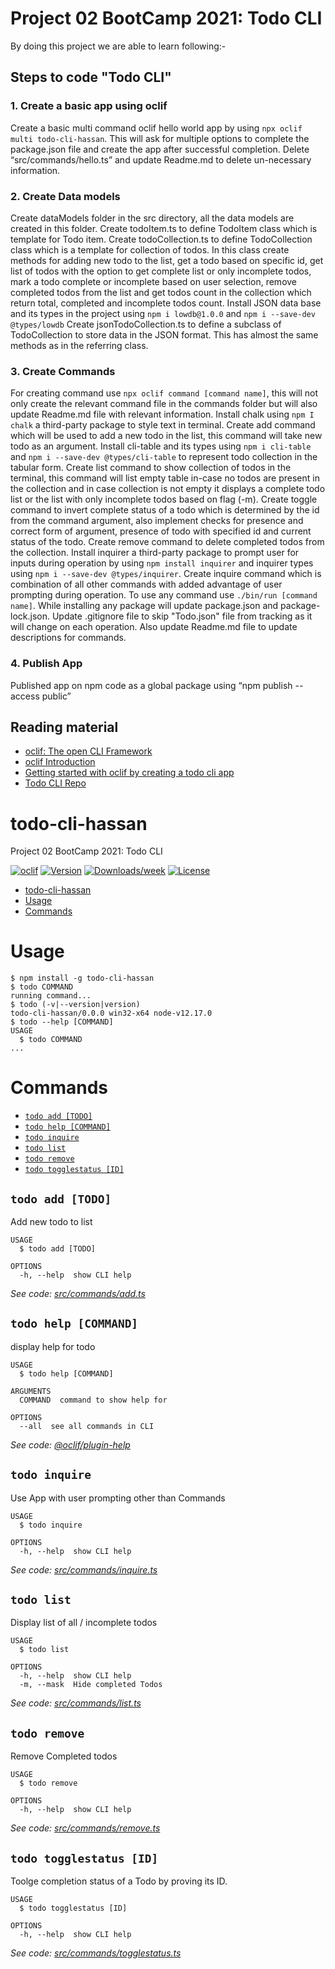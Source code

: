 # Project 02 BootCamp 2021: Todo CLI

By doing this project we are able to learn following:-

## Steps to code "Todo CLI"

### 1. Create a basic app using oclif

Create a basic multi command oclif hello world app by using `npx oclif multi todo-cli-hassan`. This will ask for multiple options to complete the package.json file and create the app after successful completion. Delete “src/commands/hello.ts” and update Readme.md to delete un-necessary information.

### 2. Create Data models

Create dataModels folder in the src directory, all the data models are created in this folder. Create todoItem.ts to define TodoItem class which is template for Todo item. Create todoCollection.ts to define TodoCollection class which is a template for collection of todos. In this class create methods for adding new todo to the list, get a todo based on specific id, get list of todos with the option to get complete list or only incomplete todos, mark a todo complete or incomplete based on user selection, remove completed todos from the list and get todos count in the collection which return total, completed and incomplete todos count. Install JSON data base and its types in the project using `npm i lowdb@1.0.0` and `npm i --save-dev @types/lowdb` Create jsonTodoCollection.ts to define a subclass of TodoCollection to store data in the JSON format. This has almost the same methods as in the referring class.

### 3. Create Commands

For creating command use `npx oclif command [command name]`, this will not only create the relevant command file in the commands folder but will also update Readme.md file with relevant information. Install chalk using `npm I chalk` a third-party package to style text in terminal. Create add command which will be used to add a new todo in the list, this command will take new todo as an argument. Install cli-table and its types using `npm i cli-table` and `npm i --save-dev @types/cli-table` to represent todo collection in the tabular form. Create list command to show collection of todos in the terminal, this command will list empty table in-case no todos are present in the collection and in case collection is not empty it displays a complete todo list or the list with only incomplete todos based on flag (-m). Create toggle command to invert complete status of a todo which is determined by the id from the command argument, also implement checks for presence and correct form of argument, presence of todo with specified id and current status of the todo. Create remove command to delete completed todos from the collection. Install inquirer a third-party package to prompt user for inputs during operation by using `npm install inquirer` and inquirer types using `npm i --save-dev @types/inquirer`. Create inquire command which is combination of all other commands with added advantage of user prompting during operation. To use any command use `./bin/run [command name]`. While installing any package will update package.json and package-lock.json. Update .gitignore file to skip "Todo.json" file from tracking as it will change on each operation. Also update Readme.md file to update descriptions for commands.

### 4. Publish App

Published app on npm code as a global package using “npm publish --access public”

## Reading material

- [oclif: The open CLI Framework](https://oclif.io/)
- [oclif Introduction](https://oclif.io/docs/introduction)
- [Getting started with oclif by creating a todo cli app](https://medium.com/the-z/getting-started-with-oclif-by-creating-a-todo-cli-app-b3a2649adbcf)
- [Todo CLI Repo](https://github.com/dalenguyen/todo-cli)

# todo-cli-hassan

Project 02 BootCamp 2021: Todo CLI

[![oclif](https://img.shields.io/badge/cli-oclif-brightgreen.svg)](https://oclif.io)
[![Version](https://img.shields.io/npm/v/todo-cli-hassan.svg)](https://npmjs.org/package/todo-cli-hassan)
[![Downloads/week](https://img.shields.io/npm/dw/todo-cli-hassan.svg)](https://npmjs.org/package/todo-cli-hassan)
[![License](https://img.shields.io/npm/l/todo-cli-hassan.svg)](https://github.com/hassan-ak/todo-cli/blob/master/package.json)

<!-- toc -->

- [todo-cli-hassan](#todo-cli-hassan)
- [Usage](#usage)
- [Commands](#commands)
<!-- tocstop -->

# Usage

<!-- usage -->

```sh-session
$ npm install -g todo-cli-hassan
$ todo COMMAND
running command...
$ todo (-v|--version|version)
todo-cli-hassan/0.0.0 win32-x64 node-v12.17.0
$ todo --help [COMMAND]
USAGE
  $ todo COMMAND
...
```

<!-- usagestop -->

# Commands

<!-- commands -->

- [`todo add [TODO]`](#todo-add-todo)
- [`todo help [COMMAND]`](#todo-help-command)
- [`todo inquire`](#todo-inquire)
- [`todo list`](#todo-list)
- [`todo remove`](#todo-remove)
- [`todo togglestatus [ID]`](#todo-togglestatus-id)

## `todo add [TODO]`

Add new todo to list

```
USAGE
  $ todo add [TODO]

OPTIONS
  -h, --help  show CLI help
```

_See code: [src/commands/add.ts](https://github.com/hassan-ak/todo-cli/blob/v0.0.0/src/commands/add.ts)_

## `todo help [COMMAND]`

display help for todo

```
USAGE
  $ todo help [COMMAND]

ARGUMENTS
  COMMAND  command to show help for

OPTIONS
  --all  see all commands in CLI
```

_See code: [@oclif/plugin-help](https://github.com/oclif/plugin-help/blob/v3.2.2/src/commands/help.ts)_

## `todo inquire`

Use App with user prompting other than Commands

```
USAGE
  $ todo inquire

OPTIONS
  -h, --help  show CLI help
```

_See code: [src/commands/inquire.ts](https://github.com/hassan-ak/todo-cli/blob/v0.0.0/src/commands/inquire.ts)_

## `todo list`

Display list of all / incomplete todos

```
USAGE
  $ todo list

OPTIONS
  -h, --help  show CLI help
  -m, --mask  Hide completed Todos
```

_See code: [src/commands/list.ts](https://github.com/hassan-ak/todo-cli/blob/v0.0.0/src/commands/list.ts)_

## `todo remove`

Remove Completed todos

```
USAGE
  $ todo remove

OPTIONS
  -h, --help  show CLI help
```

_See code: [src/commands/remove.ts](https://github.com/hassan-ak/todo-cli/blob/v0.0.0/src/commands/remove.ts)_

## `todo togglestatus [ID]`

Toolge completion status of a Todo by proving its ID.

```
USAGE
  $ todo togglestatus [ID]

OPTIONS
  -h, --help  show CLI help
```

_See code: [src/commands/togglestatus.ts](https://github.com/hassan-ak/todo-cli/blob/v0.0.0/src/commands/togglestatus.ts)_

<!-- commandsstop -->

